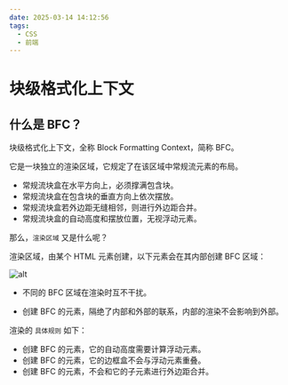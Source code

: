 ```yaml
---
date: 2025-03-14 14:12:56
tags:
  - CSS
  - 前端
---
```


# 块级格式化上下文

## 什么是 BFC？

块级格式化上下文，全称 Block Formatting Context，简称 BFC。

它是一块独立的渲染区域，它规定了在该区域中常规流元素的布局。

- 常规流块盒在水平方向上，必须撑满包含块。
- 常规流块盒在包含块的垂直方向上依次摆放。
- 常规流块盒若外边距无缝相邻，则进行外边距合并。
- 常规流块盒的自动高度和摆放位置，无视浮动元素。

那么，`渲染区域` 又是什么呢？

渲染区域，由某个 HTML 元素创建，以下元素会在其内部创建 BFC 区域：

![alt](https://blog-1328542955.cos.ap-shanghai.myqcloud.com/PixPin_2025-03-14_14-26-07.png)

- 不同的 BFC 区域在渲染时互不干扰。

- 创建 BFC 的元素，隔绝了内部和外部的联系，内部的渲染不会影响到外部。

渲染的 `具体规则` 如下：

- 创建 BFC 的元素，它的自动高度需要计算浮动元素。
- 创建 BFC 的元素，它的边框盒不会与浮动元素重叠。
- 创建 BFC 的元素，不会和它的子元素进行外边距合并。
